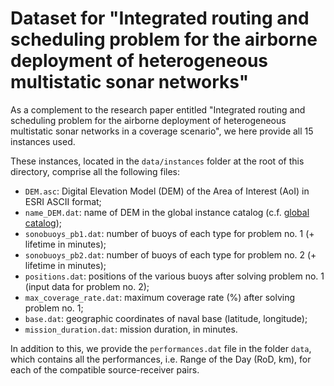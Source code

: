 # Dataset for "Integrated routing and scheduling problem for the airborne deployment of heterogeneous multistatic sonar networks"


As a complement to the research paper entitled "Integrated routing and scheduling problem for the airborne deployment of heterogeneous multistatic sonar networks in a coverage scenario", we here provide all 15 instances used. 

These instances, located in the ```data/instances``` folder at the root of this directory, comprise all the following files: 
- ```DEM.asc```: Digital Elevation Model (DEM) of the Area of Interest (AoI) in ESRI ASCII format;
- ```name_DEM.dat```: name of DEM in the global instance catalog (c.f. [global catalog](https://zenodo.org/records/10530247));
- ```sonobuoys_pb1.dat```: number of buoys of each type for problem no. 1 (+ lifetime in minutes); 
-  ```sonobuoys_pb2.dat```: number of buoys of each type for problem no. 2 (+ lifetime in minutes); 
- ```positions.dat```: positions of the various buoys after solving problem no. 1 (input data for problem no. 2); 
- ```max_coverage_rate.dat```: maximum coverage rate (%) after solving problem no. 1;
- ```base.dat```: geographic coordinates of naval base (latitude, longitude);
- ```mission_duration.dat```: mission duration, in minutes.

In addition to this, we provide the ```performances.dat``` file in the folder ```data```, which contains all the performances, i.e. Range of the Day (RoD, km), for each of the compatible source-receiver pairs.
